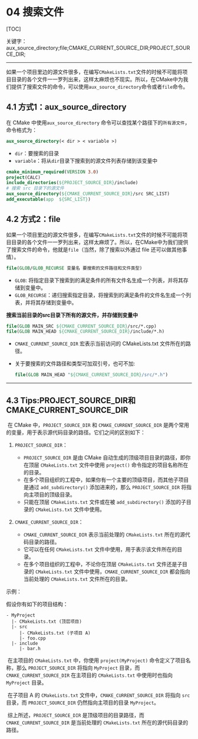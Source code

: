 # 04 搜索文件

[TOC]

​	关键字：aux_source_directory;file;CMAKE_CURRENT_SOURCE_DIR;PROJECT_SOURCE_DIR;

---

​	如果一个项目里边的源文件很多，在编写`CMakeLists.txt`文件的时候不可能将项目目录的各个文件一一罗列出来，这样太麻烦也不现实。所以，在CMake中为我们提供了搜索文件的命令，可以使用`aux_source_directory`命令或者`file`命令。

## 4.1 方式1：aux_source_directory

在 CMake 中使用`aux_source_directory` 命令可以查找某个路径下的`所有源文件`，命令格式为：

```CMAKE
aux_source_directory(< dir > < variable >)
```

- `dir`：要搜索的目录
- `variable`：将从`dir`目录下搜索到的源文件列表存储到该变量中

```CMAKE
cmake_minimum_required(VERSION 3.0)
project(CALC)
include_directories(${PROJECT_SOURCE_DIR}/include)
# 搜索 src 目录下的源文件
aux_source_directory(${CMAKE_CURRENT_SOURCE_DIR}/src SRC_LIST)
add_executable(app  ${SRC_LIST})
```

## 4.2 方式2：file

如果一个项目里边的源文件很多，在编写`CMakeLists.txt`文件的时候不可能将项目目录的各个文件一一罗列出来，这样太麻烦了。所以，在CMake中为我们提供了搜索文件的命令，他就是`file`（当然，除了搜索以外通过 file 还可以做其他事情）。

```CMAKE
file(GLOB/GLOB_RECURSE 变量名 要搜索的文件路径和文件类型)
```

- `GLOB`: 将指定目录下搜索到的满足条件的所有文件名生成一个列表，并将其存储到变量中。
- `GLOB_RECURSE`：递归搜索指定目录，将搜索到的满足条件的文件名生成一个列表，并将其存储到变量中。

**搜索当前目录的src目录下所有的源文件，并存储到变量中**

```CMAKE
file(GLOB MAIN_SRC ${CMAKE_CURRENT_SOURCE_DIR}/src/*.cpp)
file(GLOB MAIN_HEAD ${CMAKE_CURRENT_SOURCE_DIR}/include/*.h)
```

- `CMAKE_CURRENT_SOURCE_DIR` 宏表示当前访问的 CMakeLists.txt 文件所在的路径。

- 关于要搜索的文件路径和类型可加双引号，也可不加:

  ```CMAKE
  file(GLOB MAIN_HEAD "${CMAKE_CURRENT_SOURCE_DIR}/src/*.h")
  ```

---

## 4.3 Tips:PROJECT_SOURCE_DIR和CMAKE_CURRENT_SOURCE_DIR

​	在 CMake 中，`PROJECT_SOURCE_DIR` 和 `CMAKE_CURRENT_SOURCE_DIR` 是两个常用的变量，用于表示源代码目录的路径。它们之间的区别如下：

1. `PROJECT_SOURCE_DIR`：
   - `PROJECT_SOURCE_DIR` 是由 CMake 自动生成的顶级项目目录的路径，即你在顶层 `CMakeLists.txt` 文件中使用 `project()` 命令指定的项目名称所在的目录。
   - 在多个项目组织的工程中，如果你有一个主要的顶级项目，而其他子项目是通过 `add_subdirectory()` 添加进来的，那么 `PROJECT_SOURCE_DIR` 将指向主项目的顶级目录。
   - 只能在顶层 `CMakeLists.txt` 文件或在被 `add_subdirectory()` 添加的子目录的 `CMakeLists.txt` 文件中使用。

2. `CMAKE_CURRENT_SOURCE_DIR`：
   - `CMAKE_CURRENT_SOURCE_DIR` 表示当前处理的 `CMakeLists.txt` 所在的源代码目录的路径。
   - 它可以在任何 `CMakeLists.txt` 文件中使用，用于表示该文件所在的目录。
   - 在多个项目组织的工程中，不论你在顶层 `CMakeLists.txt` 文件还是子目录的 `CMakeLists.txt` 文件中使用，`CMAKE_CURRENT_SOURCE_DIR` 都会指向当前处理的 `CMakeLists.txt` 文件所在的目录。

示例：

假设你有如下的项目结构：

```
- MyProject
  |- CMakeLists.txt (顶层项目)
  |- src
     |- CMakeLists.txt (子项目 A)
     |- foo.cpp
  |- include
     |- bar.h
```

​	在主项目的 `CMakeLists.txt` 中，你使用 `project(MyProject)` 命令定义了项目名称，那么 `PROJECT_SOURCE_DIR` 将指向 `MyProject` 目录，而 `CMAKE_CURRENT_SOURCE_DIR` 在主项目的 `CMakeLists.txt` 中使用时也指向 `MyProject` 目录。

​	在子项目 A 的 `CMakeLists.txt` 文件中，`CMAKE_CURRENT_SOURCE_DIR` 将指向 `src` 目录，而 `PROJECT_SOURCE_DIR` 仍然指向主项目的目录 `MyProject`。

​	综上所述，`PROJECT_SOURCE_DIR` 是顶级项目的目录路径，而 `CMAKE_CURRENT_SOURCE_DIR` 是当前处理的 `CMakeLists.txt` 所在的源代码目录的路径。